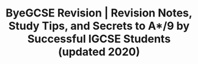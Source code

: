 ---
title: "ByeGCSE Revision | Revision Notes, Study Tips, and Secrets to A*/9 by Successful IGCSE Students (updated 2020)"
layout: home
description: "Revision website written by sucessful IGCSE students for students. We're providing all the secret tips and tricks to help you ACE your exams and get an A* / 8-9! Find study tips and revision notes on Biology, Chemistry, Physics, English, and more :) Updated 2020 for Cambridge and Edexcel"

---